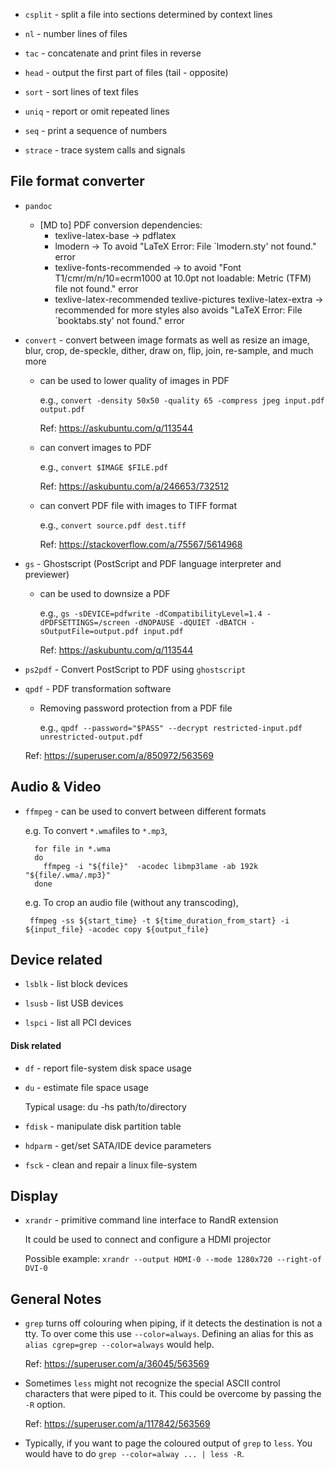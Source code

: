 * `csplit` - split a file into sections determined by context lines

* `nl` - number lines of files

* `tac` - concatenate and print files in reverse

* `head` - output the first part of files (tail - opposite)

* `sort` - sort lines of text files

* `uniq` - report or omit repeated lines

* `seq` - print a sequence of numbers

* `strace` - trace system calls and signals

## File format converter

* `pandoc`
    * [MD to] PDF conversion dependencies:
        * texlive-latex-base -> pdflatex
        * lmodern -> To avoid "LaTeX Error: File `lmodern.sty' not found." error
        * texlive-fonts-recommended -> to avoid "Font T1/cmr/m/n/10=ecrm1000 at 10.0pt not loadable: Metric (TFM) file not found." error
        * texlive-latex-recommended texlive-pictures texlive-latex-extra -> recommended for more styles also avoids "LaTeX Error: File `booktabs.sty' not found." error

* `convert` - convert between image formats as well as resize an image, blur, crop, de-speckle, dither, draw on, flip, join, re-sample, and much more
  - can be used to lower quality of images in PDF

    e.g., `convert -density 50x50 -quality 65 -compress jpeg input.pdf output.pdf`

    Ref: https://askubuntu.com/q/113544

  - can convert images to PDF

    e.g., `convert $IMAGE $FILE.pdf`

    Ref: https://askubuntu.com/a/246653/732512

  - can convert PDF file with images to TIFF format

    e.g., `convert source.pdf dest.tiff`

    Ref: https://stackoverflow.com/a/75567/5614968

* `gs` - Ghostscript (PostScript and PDF language interpreter and previewer)

  - can be used to downsize a PDF

    e.g., `gs -sDEVICE=pdfwrite -dCompatibilityLevel=1.4 -dPDFSETTINGS=/screen -dNOPAUSE -dQUIET -dBATCH -sOutputFile=output.pdf input.pdf`

    Ref: https://askubuntu.com/q/113544

* `ps2pdf` - Convert PostScript to PDF using `ghostscript`

* `qpdf` - PDF transformation software

  - Removing password protection from a PDF file

    e.g., `qpdf --password="$PASS" --decrypt restricted-input.pdf unrestricted-output.pdf`

  Ref: https://superuser.com/a/850972/563569

## Audio & Video

* `ffmpeg` - can be used to convert between different formats

  e.g. To convert `*.wma`files  to `*.mp3`,

  ```
    for file in *.wma
    do
      ffmpeg -i "${file}"  -acodec libmp3lame -ab 192k "${file/.wma/.mp3}"
    done
   ```

  e.g. To crop an audio file (without any transcoding),

  ```
   ffmpeg -ss ${start_time} -t ${time_duration_from_start} -i ${input_file} -acodec copy ${output_file}
  ```

## Device related

* `lsblk` - list block devices

* `lsusb` - list USB devices

* `lspci` - list all PCI devices

#### Disk related

* `df` - report file-system disk space usage

* `du` - estimate file space usage

    Typical usage: du -hs path/to/directory

* `fdisk` - manipulate disk partition table

* `hdparm` - get/set SATA/IDE device parameters

* `fsck` - clean and repair a linux file-system

## Display

* `xrandr` - primitive command line interface to RandR extension

  It could be used to connect and configure a HDMI projector

  Possible example: `xrandr --output HDMI-0 --mode 1280x720 --right-of DVI-0`

## General Notes

* `grep` turns off colouring when piping, if it detects the
  destination is not a tty. To over come this use `--color=always`.
  Defining an alias for this as `alias cgrep=grep --color=always`
  would help.

  Ref: https://superuser.com/a/36045/563569

* Sometimes `less` might not recognize the special ASCII control
  characters that were piped to it. This could be overcome by
  passing the `-R` option.

  Ref: https://superuser.com/a/117842/563569

* Typically, if you want to page the coloured output of `grep` to
  `less`. You would have to do `grep --color=alway ... | less -R`.
